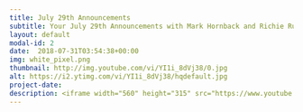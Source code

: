 ```yaml
---
title: July 29th Announcements
subtitle: Your July 29th Announcements with Mark Hornback and Richie Runnells!
layout: default
modal-id: 2 
date:  2018-07-31T03:54:38+00:00
img: white_pixel.png
thumbnail: http://img.youtube.com/vi/YI1i_8dVj38/0.jpg
alt: https://i2.ytimg.com/vi/YI1i_8dVj38/hqdefault.jpg
project-date: 
description: <iframe width="560" height="315" src="https://www.youtube.com/embed/YI1i_8dVj38" frameborder="0" allowfullscreen></iframe> 
---
```

